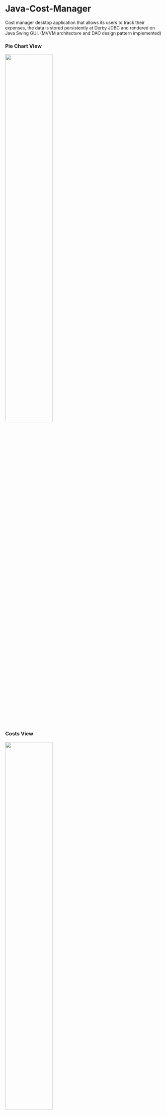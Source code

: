 # Java-Cost-Manager
Cost manager desktop application that allows its users to track their expenses, the data is stored persistently at Derby JDBC and rendered on Java Swing GUI. (MVVM architecture and DAO design pattern implemented)

### Pie Chart View
<img src="https://i.imgur.com/640M92F.png" width="55%" height="55%"></img>

### Costs View
<img src="https://i.imgur.com/vyBPFoC.png" width="55%" height="55%"></img>
